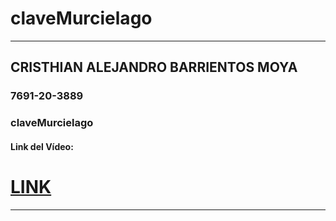 # claveMurcielago
---
## CRISTHIAN ALEJANDRO BARRIENTOS MOYA
### 7691-20-3889
### claveMurcielago
#### Link del Vídeo:
# [LINK]( https://drive.google.com/file/d/1ZX1VWVCIhbbvU1sdVU2RXycBvmE7xWtK/view?usp=sharing "LINK_VIDEO")
---
